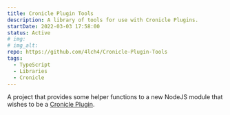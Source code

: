 ```yaml
---
title: Cronicle Plugin Tools
description: A library of tools for use with Cronicle Plugins.
startDate: 2022-03-03 17:58:00
status: Active
# img:
# img_alt:
repo: https://github.com/4lch4/Cronicle-Plugin-Tools
tags:
  - TypeScript
  - Libraries
  - Cronicle
---
```


A project that provides some helper functions to a new NodeJS module that wishes to be a [Cronicle Plugin][0].

[0]: https://github.com/jhuckaby/Cronicle#plugins
